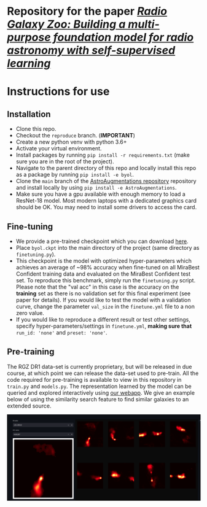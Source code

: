 # Repository for the paper [*Radio Galaxy Zoo: Building a multi-purpose foundation model for radio astronomy with self-supervised learning*](https://arxiv.org/abs/2305.16127)

# Instructions for use

## Installation
- Clone this repo.
- Checkout the `reproduce` branch. (**IMPORTANT**)
- Create a new python venv with python 3.6+ 
- Activate your virtual environment.
- Install packages by running `pip install -r requirements.txt` (make sure you are in the root of the project).
- Navigate to the parent directory of this repo and locally install this repo as a package by running `pip install -e byol`.
- Clone the `main` branch of the [AstroAugmentations repository](https://github.com/mb010/AstroAugmentations) repository and install locally by using `pip install -e AstroAugmentations`.
- Make sure you have a gpu available with enough memory to load a ResNet-18 model. Most modern laptops with a dedicated graphics card should be OK. You may need to install some drivers to access the card.

## Fine-tuning
- We provide a pre-trained checkpoint which you can download [here](https://www.dropbox.com/s/3ai64rgtzeim682/byol.ckpt?dl=0).
- Place `byol.ckpt` into the main directory of the project (same directory as `finetuning.py`).
- This checkpoint is the model with optimized hyper-parameters which achieves an average of ~98% accuracy when fine-tuned on all MiraBest Confident training data and evaluated on the MiraBest Confident test set. To reproduce this benchmark, simply run the `finetuning.py` script. Please note that the "val acc" in this case is the accuracy on the **training** set as there is no validation set for this final experiment (see paper for details). If you would like to test the model with a validation curve, change the parameter `val_size` in the `finetune.yml` file to a non zero value.
-  If you would like to reproduce a different result or test other settings, specify hyper-parameters/settings in `finetune.yml`, **making sure that** `run_id: 'none'` and `preset: 'none'`. 

## Pre-training
The RGZ DR1 data-set is currently proprietary, but will be released in due course, at which point we can release the data-set used to pre-train. All the code required for pre-training is available to view in this repository in `train.py` and `models.py`. The representation learned by the model can be queried and explored interactively using [our webapp](https://github.com/inigoval/rgz-latentexplorer). We give an example below of using the similarity search feature to find similar galaxies to an extended source.

![](simsearch.png)
